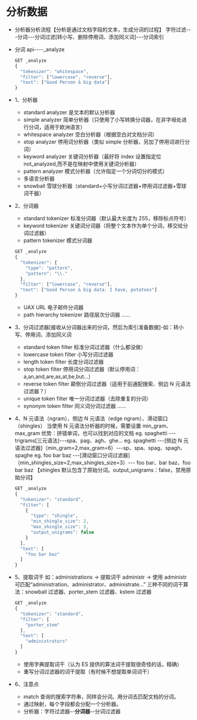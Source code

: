 # 分析数据

- 分析器分析流程【分析是通过文档字段的文本，生成分词的过程】
  字符过滤---分词---分词过滤[转小写、删除停用词、添加同义词]---分词索引
- 分词 api----\_analyze
  ```js
  GET _analyze
  {
    "tokenizer": "whitespace",
    "filter": ["lowercase", "reverse"],
    "text": ["Good Person & big data"]
  }
  ```
- 1、分析器
  - standard analyzer 是文本的默认分析器
  - simple analyzer 简单分析器（只使用了小写转换分词器，在非字母处进行分词，适用于欧洲语言）
  - whitespace analyzer 空白分析器（根据空白对文档分词）
  - stop analyzer 停用词分析器（类似 simple 分析器，另加了停用词进行分词）
  - keyword analyzer 关键词分析器（最好将 index 设置指定位 not_analyzed,而不是在映射中使用关键词分析器）
  - pattern analyzer 模式分析器（允许指定一个分词切分的模式）
  - 多语言分析器
  - snowball 雪球分析器（standard+小写分词过滤器+停用词过滤器+雪球词干器）
- 2、分词器
  - standard tokenizer 标准分词器（默认最大长度为 255，移除标点符号）
  - keyword tokenizer 关键词分词器（将整个文本作为单个分词，移交给分词过滤器）
  - pattern tokenizer 模式分词器
  ```js
  GET _analyze
  {
    "tokenizer": {
      "type": "pattern",
      "pattern": "\\."
    },
    "filter": ["lowercase", "reverse"],
    "text": ["Good Person & big data. I have, potatoes"]
  }
  ```
  - UAX URL 电子邮件分词器
  - path hierarchy tokenizer 路径层次分词器
    ......
- 3、分词过滤器[接收从分词器出来的分词，然后为索引准备数据]-如：转小写、停用词、添加同义词

  - standard token filter 标准分词过滤器（什么都没做）
  - lowercase token filter 小写分词过滤器
  - length token filter 长度分词过滤器
  - stop token filter 停用词分词过滤器（默认停用词：a,an,and,are,as,at,be,but...）
  - reverse token filter 颠倒分词过滤器（适用于前通配搜索、侧边 N 元语法过滤器？）
  - unique token filter 唯一分词过滤器（去除重复的分词）
  - synonym token filter 同义词分词过滤器
    ......

- 4、N 元语法（ngram）、侧边 N 元语法（edge ngram）、滑动窗口（shingles）
  当使用 N 元语法分析器的时候，需要设置 min_gram、max_gram
  优势：拼错单词，也可以找到对应的文档
  eg. spaghetti ---trigrams[三元语法]---spa、pag、agh、ghe...
  eg. spaghetti ---[侧边 N 元语法过滤器]（min_gram=2,max_gram=6）---sp、spa、spag、spagh、spaghe
  eg. foo bar baz ---[滑动窗口分词过滤器]（min_shingles_size=2,max_shingles_size=3）--- foo bar、bar baz、foo bar baz
  【shingles 默认包含了原始分词。output_unigrams：false，禁用原始分词】
  ```js
  GET _analyze
  {
    "tokenizer": "standard",
    "filter": [
      {
        "type": "shingle",
        "min_shingle_size": 2,
        "max_shingle_size": 3,
        "output_unigrams": false
      }
    ],
    "text": [
      "foo bar baz"
    ]
  }
  ```
- 5、提取词干
  如：administrations -> 提取词干 administr -> 使用 administr 可匹配“administration、administrator、administrate...”
  三种不同的词干算法：snowball 过滤器、porter_stem 过滤器、kstem 过滤器

  ```js
  GET _analyze
  {
    "tokenizer": "standard",
    "filter": [
      "porter_stem"
    ],
    "text": [
      "administrators"
    ]
  }
  ```

  - 使用字典提取词干（认为 ES 提供的算法词干提取很奇怪的话，精确）
  - 重写分词过滤器的词干提取（有时候不想提取单词词干）

- 6、注意点
  - match 查询的搜索字符串，同样会分词。用分词去匹配文档的分词。
  - 通过映射，每个字段都会分配一个分析器。
  - 分析器：字符过滤器--**分词器**--分词过滤器
